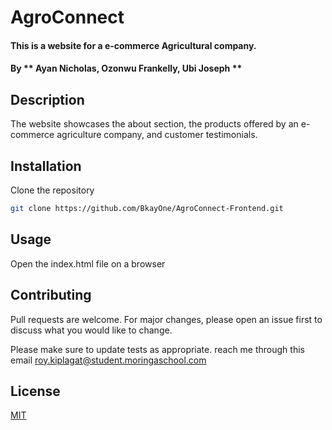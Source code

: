 # AgroConnect
#### This is a website for a e-commerce Agricultural company.
#### By ** Ayan Nicholas, Ozonwu Frankelly, Ubi Joseph **
## Description
The website showcases the about section, the products offered by an e-commerce agriculture company, and customer testimonials.



## Installation

Clone the repository

```bash
git clone https://github.com/BkayOne/AgroConnect-Frontend.git
```


## Usage

Open the index.html file on a browser 



## Contributing
Pull requests are welcome. For major changes, please open an issue first to discuss what you would like to change.

Please make sure to update tests as appropriate.
reach me through this email roy.kiplagat@student.moringaschool.com
## License
[MIT](https://choosealicense.com/licenses/mit/)
